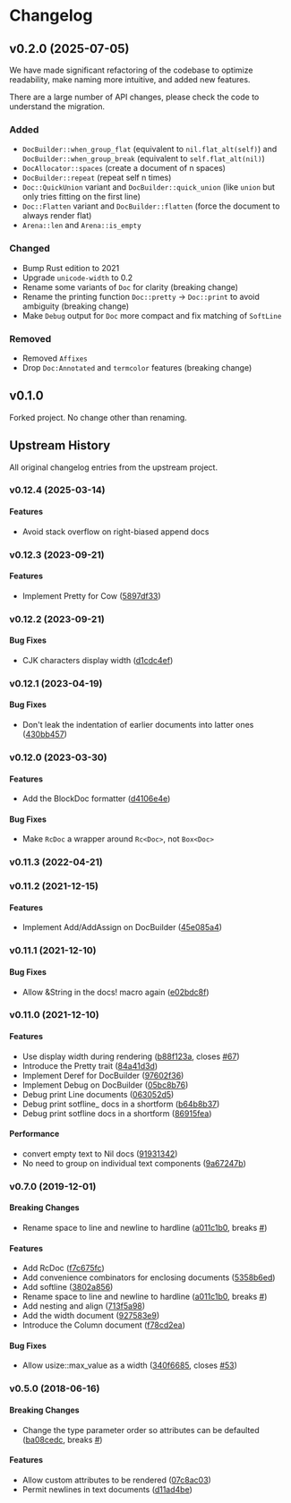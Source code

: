 # Changelog

## v0.2.0 (2025-07-05)

We have made significant refactoring of the codebase to optimize readability, make naming more intuitive, and added new features.

There are a large number of API changes, please check the code to understand the migration.

### Added

- `DocBuilder::when_group_flat` (equivalent to `nil.flat_alt(self)`) and `DocBuilder::when_group_break` (equivalent to `self.flat_alt(nil)`)
- `DocAllocator::spaces` (create a document of n spaces)
- `DocBuilder::repeat` (repeat self n times)
- `Doc::QuickUnion` variant and `DocBuilder::quick_union` (like `union` but only tries fitting on the first line)
- `Doc::Flatten` variant and `DocBuilder::flatten` (force the document to always render flat)
- `Arena::len` and `Arena::is_empty`

### Changed

- Bump Rust edition to 2021
- Upgrade `unicode-width` to 0.2
- Rename some variants of `Doc` for clarity (breaking change)
- Rename the printing function `Doc::pretty` → `Doc::print` to avoid ambiguity (breaking change)
- Make `Debug` output for `Doc` more compact and fix matching of `SoftLine`

### Removed

- Removed `Affixes`
- Drop `Doc:Annotated` and `termcolor` features (breaking change)

## v0.1.0

Forked project. No change other than renaming.

## Upstream History

All original changelog entries from the upstream project.

<a name="v0.12.4"></a>

### v0.12.4 (2025-03-14)

#### Features

- Avoid stack overflow on right-biased append docs

<a name="v0.12.3"></a>

### v0.12.3 (2023-09-21)

#### Features

- Implement Pretty for Cow ([5897df33](https://github.com/Marwes/pretty.rs/commit/5897df33008890d434d2948f6c3c0f692c70eeae))

<a name="v0.12.2"></a>

### v0.12.2 (2023-09-21)

#### Bug Fixes

- CJK characters display width ([d1cdc4ef](https://github.com/Marwes/pretty.rs/commit/d1cdc4ef961864743e66bd245985549d58228aaf))

<a name="v0.12.1"></a>

### v0.12.1 (2023-04-19)

#### Bug Fixes

- Don't leak the indentation of earlier documents into latter ones ([430bb457](https://github.com/Marwes/pretty.rs/commit/430bb4571f77362c45451063aba728d232503677))

<a name="v0.12.0"></a>

### v0.12.0 (2023-03-30)

#### Features

- Add the BlockDoc formatter ([d4106e4e](https://github.com/Marwes/pretty.rs/commit/d4106e4e28d826755d36028d0cc57769d1261e44))

#### Bug Fixes

- Make `RcDoc` a wrapper around `Rc<Doc>`, not `Box<Doc>`

<a name="v0.11.3"></a>

### v0.11.3 (2022-04-21)

<a name="v0.11.2"></a>

### v0.11.2 (2021-12-15)

#### Features

- Implement Add/AddAssign on DocBuilder ([45e085a4](https://github.com/Marwes/pretty.rs/commit/45e085a4bd5737c66be8654ab30dae2fd6aa5a08))

<a name="v0.11.1"></a>

### v0.11.1 (2021-12-10)

#### Bug Fixes

- Allow &String in the docs! macro again ([e02bdc8f](https://github.com/Marwes/pretty.rs/commit/e02bdc8f24f251a496529fc79fcb243da816ddee))

<a name="v0.11.0"></a>

### v0.11.0 (2021-12-10)

#### Features

- Use display width during rendering ([b88f123a](https://github.com/Marwes/pretty.rs/commit/b88f123a3dba6f2f269d4c9f38961765238983a8), closes [#67](https://github.com/Marwes/pretty.rs/issues/67))
- Introduce the Pretty trait ([84a41d3d](https://github.com/Marwes/pretty.rs/commit/84a41d3daf2adfb6d3d8aa5806e12ff26bd4e3b7))
- Implement Deref for DocBuilder ([97602f36](https://github.com/Marwes/pretty.rs/commit/97602f36aff8c0a3a5895a9d6348fea424a5fb2c))
- Implement Debug on DocBuilder ([05bc8b76](https://github.com/Marwes/pretty.rs/commit/05bc8b76e05fc8dd0fbd425987c5597dab8a860c))
- Debug print Line documents ([063052d5](https://github.com/Marwes/pretty.rs/commit/063052d5ac4ef484ab3988547fa373824ed975fd))
- Debug print sotfline\_ docs in a shortform ([b64b8b37](https://github.com/Marwes/pretty.rs/commit/b64b8b37f5cb23830ce37ce0ee475af5a28998ed))
- Debug print sotfline docs in a shortform ([86915fea](https://github.com/Marwes/pretty.rs/commit/86915fea79ddcb02f1cc32f6f23229a3dbd9fee5))

#### Performance

- convert empty text to Nil docs ([91931342](https://github.com/Marwes/pretty.rs/commit/91931342315c0500f93cfbf3f4f97f774d2192ae))
- No need to group on individual text components ([9a67247b](https://github.com/Marwes/pretty.rs/commit/9a67247b725380607d315e8117cf757eca5f0b82))

<a name="v0.7.0"></a>

### v0.7.0 (2019-12-01)

#### Breaking Changes

- Rename space to line and newline to hardline ([a011c1b0](https://github.com/Marwes/pretty.rs/commit/a011c1b05d26257c5b529eaa973073d94522225c), breaks [#](https://github.com/Marwes/pretty.rs/issues/))

#### Features

- Add RcDoc ([f7c675fc](https://github.com/Marwes/pretty.rs/commit/f7c675fc9d6eb2142f71033cffa4bfac5749b1bc))
- Add convenience combinators for enclosing documents ([5358b6ed](https://github.com/Marwes/pretty.rs/commit/5358b6edd562b082ec9f1f89503f2eea7f2f8aaa))
- Add softline ([3802a856](https://github.com/Marwes/pretty.rs/commit/3802a8566c51ec2819ab485b194d0e14f6ccc1c0))
- Rename space to line and newline to hardline ([a011c1b0](https://github.com/Marwes/pretty.rs/commit/a011c1b05d26257c5b529eaa973073d94522225c), breaks [#](https://github.com/Marwes/pretty.rs/issues/))
- Add nesting and align ([713f5a98](https://github.com/Marwes/pretty.rs/commit/713f5a984d8bea0afa0f82af92b0b5148f853b4b))
- Add the width document ([927583e9](https://github.com/Marwes/pretty.rs/commit/927583e948f979966626d0819acffbba1522acda))
- Introduce the Column document ([f78cd2ea](https://github.com/Marwes/pretty.rs/commit/f78cd2ea9b366a9d2d1ae1a2fd93adf1807ff20b))

#### Bug Fixes

- Allow usize::max_value as a width ([340f6685](https://github.com/Marwes/pretty.rs/commit/340f6685ca08cd7adaee1599efaec8b4b403c137), closes [#53](https://github.com/Marwes/pretty.rs/issues/53))

<a name="v0.5.0"></a>

### v0.5.0 (2018-06-16)

#### Breaking Changes

- Change the type parameter order so attributes can be defaulted ([ba08cedc](https://github.com/Marwes/pretty.rs/commit/ba08cedcdfe2ce117d757ab5bc0fcfb4d2a7a6b6), breaks [#](https://github.com/Marwes/pretty.rs/issues/))

#### Features

- Allow custom attributes to be rendered ([07c8ac03](https://github.com/Marwes/pretty.rs/commit/07c8ac03178c00a3d28a02b7395701b59d6abe4d))
- Permit newlines in text documents ([d11ad4be](https://github.com/Marwes/pretty.rs/commit/d11ad4bee656f67fba42fcc50988d7aa7a271a7e))
